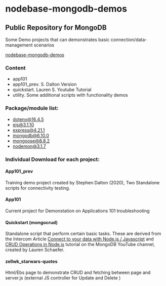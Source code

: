 # nodebase-mongodb-demos

## Public Repository for MongoDB

Some Demo projects that can demonstrates basic connection/data-management scenarios

[nodebase-mongodb-demos](https://github.com/evalle-mx/nodebase-mongodb-demos)

### Content

- app101
- app101_prev. S. Dalton Version
- quickstart. Lauren S. Youtube Tutorial
- utility. Some additional scripts with functionality demos

### Package/module list:

- dotenv@16.4.5
- ejs@3.1.10
- express@4.21.1
- mongodb@6.10.0
- mongoose@8.8.2
- nodemon@3.1.7

### Individual Download for each project:

#### App101_prev

Training demo project created by Stephen Dalton (2020), Two Standalone scripts for connectivity testing.

#### App101

Current project for Demonstation on Applications 101 troubleshooting

#### Quickstart (mongocrud)

Standalone script that perform certain basic tasks. These are derived from the Intercom Article [Connect to your data with Node.js / Javascript](https://app.intercom.com/a/apps/qq7v0gqb/knowledge-hub/article/8182071) and [CRUD Operations in Node.js](https://www.mongodb.com/developer/languages/javascript/node-crud-tutorial/) tutorial on the MongoDB YouTube channel, created by Lauren Schaefer.

#### zellwk_starwars-quotes

Html/Ebs page to demonstrate CRUD and fetching between page and server.js (external JS controller for Update and Delete )
